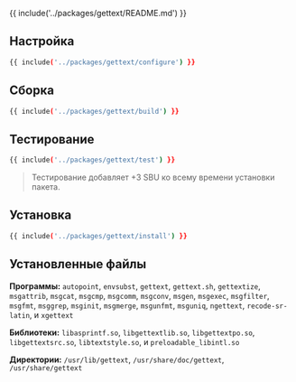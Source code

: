{{ include('../packages/gettext/README.md') }}

## Настройка

```bash 
{{ include('../packages/gettext/configure') }}
```

## Сборка

```bash 
{{ include('../packages/gettext/build') }}
```

## Тестирование

```bash 
{{ include('../packages/gettext/test') }}
```

> Тестирование добавляет +3 SBU ко всему времени установки пакета.

## Установка

```bash 
{{ include('../packages/gettext/install') }}
```

## Установленные файлы

**Программы:** `autopoint`, `envsubst`, `gettext`, `gettext.sh`, `gettextize`, `msgattrib`, `msgcat`, `msgcmp`, `msgcomm`, `msgconv`, `msgen`, `msgexec`, `msgfilter`, `msgfmt`, `msggrep`, `msginit`, `msgmerge`, `msgunfmt`, `msguniq`, `ngettext`, `recode-sr-latin`, и `xgettext`

**Библиотеки:** `libasprintf.so`, `libgettextlib.so`, `libgettextpo.so`, `libgettextsrc.so`, `libtextstyle.so`, и `preloadable_libintl.so`

**Директории:** `/usr/lib/gettext`, `/usr/share/doc/gettext`, `/usr/share/gettext`
